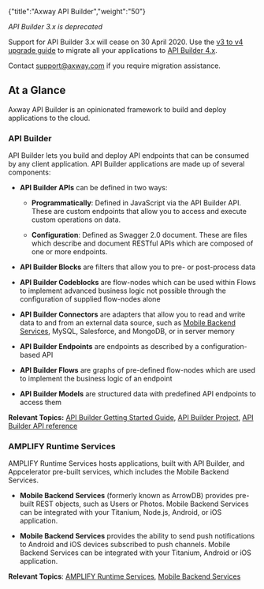 {"title":"Axway API Builder","weight":"50"}

*API Builder 3.x is deprecated*

Support for API Builder 3.x will cease on 30 April 2020. Use the [v3 to v4 upgrade guide](https://docs.axway.com/bundle/API_Builder_4x_allOS_en/page/api_builder_v3_to_v4_upgrade_guide.html) to migrate all your applications to [API Builder 4.x](https://docs.axway.com/bundle/API_Builder_4x_allOS_en/page/api_builder_getting_started_guide.html).

Contact [support@axway.com](mailto:support@axway.com) if you require migration assistance.

## At a Glance

Axway API Builder is an opinionated framework to build and deploy applications to the cloud.

### API Builder

API Builder lets you build and deploy API endpoints that can be consumed by any client application. API Builder applications are made up of several components:

* **API Builder APIs** can be defined in two ways:

    * **Programmatically**: Defined in JavaScript via the API Builder API. These are custom endpoints that allow you to access and execute custom operations on data.

    * **Configuration**: Defined as Swagger 2.0 document. These are files which describe and document RESTful APIs which are composed of one or more endpoints.

* **API Builder Blocks** are filters that allow you to pre- or post-process data

* **API Builder Codeblocks** are flow-nodes which can be used within Flows to implement advanced business logic not possible through the configuration of supplied flow-nodes alone

* **API Builder Connectors** are adapters that allow you to read and write data to and from an external data source, such as [Mobile Backend Services](/docs/appc/Mobile_Backend_Services/), MySQL, Salesforce, and MongoDB, or in server memory

* **API Builder Endpoints** are endpoints as described by a configuration-based API

* **API Builder Flows** are graphs of pre-defined flow-nodes which are used to implement the business logic of an endpoint

* **API Builder Models** are structured data with predefined API endpoints to access them

**Relevant Topics:** [API Builder Getting Started Guide](/docs/appc/Axway_API_Builder/API_Builder/API_Builder_Getting_Started_Guide/), [API Builder Project](/docs/appc/Axway_API_Builder/API_Builder/API_Builder_Developer_Guide/API_Builder_Project/), [API Builder API reference](#!/api/Arrow)

### AMPLIFY Runtime Services

AMPLIFY Runtime Services hosts applications, built with API Builder, and Appcelerator pre-built services, which includes the Mobile Backend Services.

* **Mobile Backend Services** (formerly known as ArrowDB) provides pre-built REST objects, such as Users or Photos. Mobile Backend Services can be integrated with your Titanium, Node.js, Android, or iOS application.

* **Mobile Backend Services** provides the ability to send push notifications to Android and iOS devices subscribed to push channels. Mobile Backend Services can be integrated with your Titanium, Android or iOS application.

**Relevant Topics**: [AMPLIFY Runtime Services](/docs/appc/AMPLIFY_Runtime_Services/), [Mobile Backend Services](/docs/appc/Mobile_Backend_Services/)
